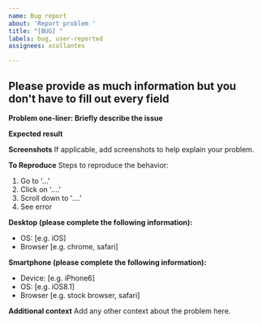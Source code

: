 ```yaml
---
name: Bug report
about: 'Report problem '
title: "[BUG] "
labels: bug, user-reported
assignees: xcollantes

---
```


## Please provide as much information but you don't have to fill out every field 

**Problem one-liner: Briefly describe the issue**


**Expected result** 


**Screenshots**
If applicable, add screenshots to help explain your problem.


**To Reproduce**
Steps to reproduce the behavior:
1. Go to '...'
2. Click on '....'
3. Scroll down to '....'
4. See error


**Desktop (please complete the following information):**
 - OS: [e.g. iOS]
 - Browser [e.g. chrome, safari]


**Smartphone (please complete the following information):**
 - Device: [e.g. iPhone6]
 - OS: [e.g. iOS8.1]
 - Browser [e.g. stock browser, safari]


**Additional context**
Add any other context about the problem here.
